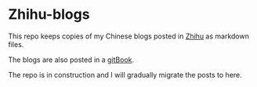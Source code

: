 # Zhihu-blogs
This repo keeps copies of my Chinese blogs posted in [Zhihu](https://www.zhihu.com/people/sun-yu-ren-94) as markdown files.

The blogs are also posted in a [gitBook](https://yurensun.gitbook.io/blogs/).

The repo is in construction and I will gradually migrate the posts to here.
